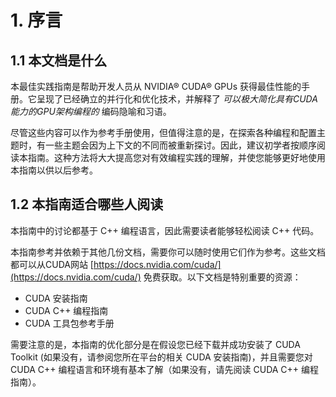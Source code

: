 # 1. 序言

## 1.1 本文档是什么

本最佳实践指南是帮助开发人员从 NVIDIA&reg; CUDA&reg; GPUs 获得最佳性能的手册。它呈现了已经确立的并行化和优化技术，并解释了 _可以极大简化具有CUDA能力的GPU架构编程的_ 编码隐喻和习语。

尽管这些内容可以作为参考手册使用，但值得注意的是，在探索各种编程和配置主题时，有一些主题会因为上下文的不同而被重新探讨。因此，建议初学者按顺序阅读本指南。这种方法将大大提高您对有效编程实践的理解，并使您能够更好地使用本指南以供以后参考。

## 1.2 本指南适合哪些人阅读
本指南中的讨论都基于 C++ 编程语言，因此需要读者能够轻松阅读 C++ 代码。

本指南参考并依赖于其他几份文档，需要你可以随时使用它们作为参考。这些文档都可以从CUDA网站 [https://docs.nvidia.com/cuda/](https://docs.nvidia.com/cuda/) 免费获取。以下文档是特别重要的资源：
- CUDA 安装指南
- CUDA C++ 编程指南
- CUDA 工具包参考手册

需要注意的是，本指南的优化部分是在假设您已经下载并成功安装了 CUDA Toolkit (如果没有，请参阅您所在平台的相关 CUDA 安装指南)，并且需要您对CUDA C++ 编程语言和环境有基本了解（如果没有，请先阅读 CUDA C++ 编程指南）。
